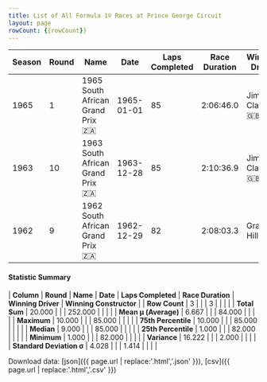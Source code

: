 ```yaml
---
title: List of All Formula 1® Races at Prince George Circuit
layout: page
rowCount: {{rowCount}}
---
```


| Season | Round | Name | Date | Laps Completed | Race Duration | Winning Driver | Winning Constructor |
|--|--|--|--|--|--|--|--|
| 1965 | 1 | 1965 South African Grand Prix 🇿🇦 | 1965-01-01 | 85 | 2:06:46.0 | Jim Clark 🇬🇧 | Lotus-Climax 🇬🇧 |
| 1963 | 10 | 1963 South African Grand Prix 🇿🇦 | 1963-12-28 | 85 | 2:10:36.9 | Jim Clark 🇬🇧 | Lotus-Climax 🇬🇧 |
| 1962 | 9 | 1962 South African Grand Prix 🇿🇦 | 1962-12-29 | 82 | 2:08:03.3 | Graham Hill 🇬🇧 | BRM 🇬🇧 |

#### Statistic Summary

| **Column** | **Round** | **Name** | **Date** | **Laps Completed** | **Race Duration** | **Winning Driver** | **Winning Constructor** |
| **Row Count** | 3 |  |  | 3 |  |  |  |
| **Total Sum** | 20.000 |  |  | 252.000 |  |  |  |
| **Mean μ (Average)** | 6.667 |  |  | 84.000 |  |  |  |
| **Maximum** | 10.000 |  |  | 85.000 |  |  |  |
| **75th Percentile** | 10.000 |  |  | 85.000 |  |  |  |
| **Median** | 9.000 |  |  | 85.000 |  |  |  |
| **25th Percentile** | 1.000 |  |  | 82.000 |  |  |  |
| **Minimum** | 1.000 |  |  | 82.000 |  |  |  |
| **Variance** | 16.222 |  |  | 2.000 |  |  |  |
| **Standard Deviation σ** | 4.028 |  |  | 1.414 |  |  |  |

Download data: [json]({{ page.url | replace:'.html','.json' }}), [csv]({{ page.url | replace:'.html','.csv' }})
